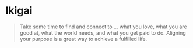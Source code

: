 # Ikigai

> Take some time to find and connect to ...
> what you love,
> what you are good at,
> what the world needs, and
> what you get paid to do.
> Aligning your purpose is a great way to achieve a fulfilled life.
